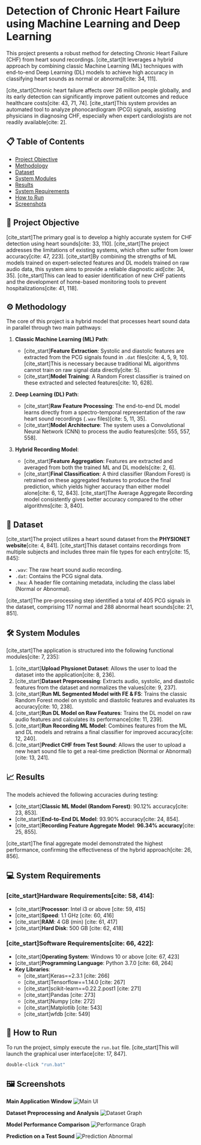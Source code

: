 # Detection of Chronic Heart Failure using Machine Learning and Deep Learning

This project presents a robust method for detecting Chronic Heart Failure (CHF) from heart sound recordings. [cite_start]It leverages a hybrid approach by combining classic Machine Learning (ML) techniques with end-to-end Deep Learning (DL) models to achieve high accuracy in classifying heart sounds as normal or abnormal[cite: 34, 111].

[cite_start]Chronic heart failure affects over 26 million people globally, and its early detection can significantly improve patient outcomes and reduce healthcare costs[cite: 43, 71, 74]. [cite_start]This system provides an automated tool to analyze phonocardiogram (PCG) signals, assisting physicians in diagnosing CHF, especially when expert cardiologists are not readily available[cite: 2].

## 📋 Table of Contents
- [Project Objective](#-project-objective)
- [Methodology](#-methodology)
- [Dataset](#-dataset)
- [System Modules](#-system-modules)
- [Results](#-results)
- [System Requirements](#-system-requirements)
- [How to Run](#-how-to-run)
- [Screenshots](#-screenshots)

## 🎯 Project Objective
[cite_start]The primary goal is to develop a highly accurate system for CHF detection using heart sounds[cite: 33, 110]. [cite_start]The project addresses the limitations of existing systems, which often suffer from lower accuracy[cite: 47, 223]. [cite_start]By combining the strengths of ML models trained on expert-selected features and DL models trained on raw audio data, this system aims to provide a reliable diagnostic aid[cite: 34, 35]. [cite_start]This can lead to easier identification of new CHF patients and the development of home-based monitoring tools to prevent hospitalizations[cite: 41, 118].

## ⚙️ Methodology
The core of this project is a hybrid model that processes heart sound data in parallel through two main pathways:

1.  **Classic Machine Learning (ML) Path**:
    * [cite_start]**Feature Extraction**: Systolic and diastolic features are extracted from the PCG signals found in `.dat` files[cite: 4, 5, 9, 10]. [cite_start]This is necessary because traditional ML algorithms cannot train on raw signal data directly[cite: 5].
    * [cite_start]**Model Training**: A Random Forest classifier is trained on these extracted and selected features[cite: 10, 628].

2.  **Deep Learning (DL) Path**:
    * [cite_start]**Raw Feature Processing**: The end-to-end DL model learns directly from a spectro-temporal representation of the raw heart sound recordings (`.wav` files)[cite: 5, 11, 35].
    * [cite_start]**Model Architecture**: The system uses a Convolutional Neural Network (CNN) to process the audio features[cite: 555, 557, 558].

3.  **Hybrid Recording Model**:
    * [cite_start]**Feature Aggregation**: Features are extracted and averaged from both the trained ML and DL models[cite: 2, 6].
    * [cite_start]**Final Classification**: A third classifier (Random Forest) is retrained on these aggregated features to produce the final prediction, which yields higher accuracy than either model alone[cite: 6, 12, 843]. [cite_start]The Average Aggregate Recording model consistently gives better accuracy compared to the other algorithms[cite: 3, 840].

## 📂 Dataset
[cite_start]The project utilizes a heart sound dataset from the **PHYSIONET website**[cite: 4, 841]. [cite_start]This dataset contains recordings from multiple subjects and includes three main file types for each entry[cite: 15, 845]:
* `.wav`: The raw heart sound audio recording.
* `.dat`: Contains the PCG signal data.
* `.hea`: A header file containing metadata, including the class label (Normal or Abnormal).

[cite_start]The pre-processing step identified a total of 405 PCG signals in the dataset, comprising 117 normal and 288 abnormal heart sounds[cite: 21, 851].

## 🛠️ System Modules
[cite_start]The application is structured into the following functional modules[cite: 7, 235]:

1.  [cite_start]**Upload Physionet Dataset**: Allows the user to load the dataset into the application[cite: 8, 236].
2.  [cite_start]**Dataset Preprocessing**: Extracts audio, systolic, and diastolic features from the dataset and normalizes the values[cite: 9, 237].
3.  [cite_start]**Run ML Segmented Model with FE & FS**: Trains the classic Random Forest model on systolic and diastolic features and evaluates its accuracy[cite: 10, 238].
4.  [cite_start]**Run DL Model on Raw Features**: Trains the DL model on raw audio features and calculates its performance[cite: 11, 239].
5.  [cite_start]**Run Recording ML Model**: Combines features from the ML and DL models and retrains a final classifier for improved accuracy[cite: 12, 240].
6.  [cite_start]**Predict CHF from Test Sound**: Allows the user to upload a new heart sound file to get a real-time prediction (Normal or Abnormal)[cite: 13, 241].

## 📈 Results
The models achieved the following accuracies during testing:
* [cite_start]**Classic ML Model (Random Forest)**: 90.12% accuracy[cite: 23, 853].
* [cite_start]**End-to-End DL Model**: 93.90% accuracy[cite: 24, 854].
* [cite_start]**Recording Feature Aggregate Model**: **96.34% accuracy**[cite: 25, 855].

[cite_start]The final aggregate model demonstrated the highest performance, confirming the effectiveness of the hybrid approach[cite: 26, 856].

## 💻 System Requirements

### [cite_start]Hardware Requirements[cite: 58, 414]:
* [cite_start]**Processor**: Intel i3 or above [cite: 59, 415]
* [cite_start]**Speed**: 1.1 GHz [cite: 60, 416]
* [cite_start]**RAM**: 4 GB (min) [cite: 61, 417]
* [cite_start]**Hard Disk**: 500 GB [cite: 62, 418]

### [cite_start]Software Requirements[cite: 66, 422]:
* [cite_start]**Operating System**: Windows 10 or above [cite: 67, 423]
* [cite_start]**Programming Language**: Python 3.7.0 [cite: 68, 264]
* **Key Libraries**:
    * [cite_start]Keras==2.3.1 [cite: 266]
    * [cite_start]Tensorflow==1.14.0 [cite: 267]
    * [cite_start]scikit-learn==0.22.2.post1 [cite: 271]
    * [cite_start]Pandas [cite: 273]
    * [cite_start]Numpy [cite: 272]
    * [cite_start]Matplotlib [cite: 543]
    * [cite_start]wfdb [cite: 549]

## 🚀 How to Run
To run the project, simply execute the `run.bat` file. [cite_start]This will launch the graphical user interface[cite: 17, 847].
```bash
double-click "run.bat"
```

## 🖼️ Screenshots

**Main Application Window**
![Main UI](https://i.imgur.com/uG9xOaR.png)

**Dataset Preprocessing and Analysis**
![Dataset Graph](https://i.imgur.com/1O6wL3e.png)

**Model Performance Comparison**
![Performance Graph](https://i.imgur.com/TIZtJ9y.png)

**Prediction on a Test Sound**
![Prediction Abnormal](https://i.imgur.com/N710rY8.png)
